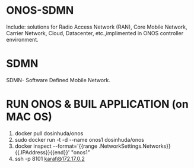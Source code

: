 # ONOS-SDMN
Include: solutions for Radio Access Network (RAN), Core Mobile Network, Carrier Network, Cloud, Datacenter, etc.,implimented in ONOS controller environment.
# SDMN
SDMN- Software Defined Mobile Network.
# RUN ONOS & BUIL APPLICATION (on MAC OS)
1. docker pull dosinhuda/onos
2. sudo docker run -t -d --name onos1 dosinhuda/onos
3. docker inspect --format='{{range .NetworkSettings.Networks}}{{.IPAddress}}{{end}}' "onos1"
4. ssh -p 8101 karaf@172.17.0.2
